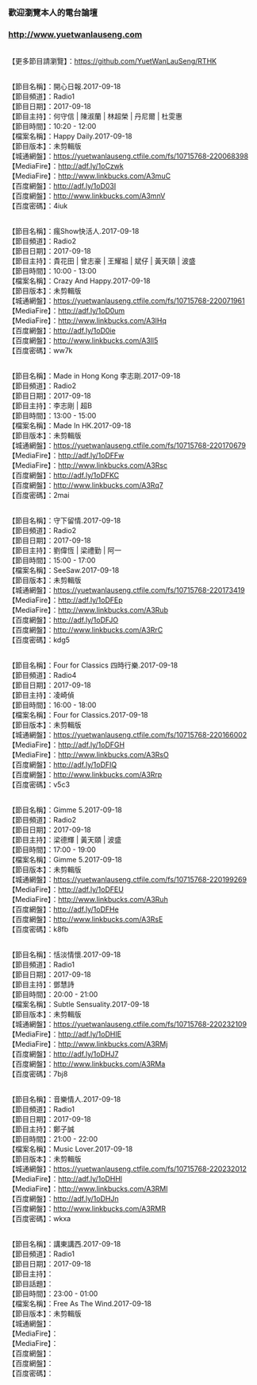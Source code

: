 ### 歡迎瀏覽本人的電台論壇
### http://www.yuetwanlauseng.com

<br>【更多節目請瀏覽】：https://github.com/YuetWanLauSeng/RTHK

<br>【節目名稱】：開心日報.2017-09-18
<br>【節目頻道】：Radio1
<br>【節目日期】：2017-09-18
<br>【節目主持】：何守信 | 陳淑蘭 | 林超榮 | 丹尼爾 | 杜雯惠
<br>【節目時間】：10:20 - 12:00
<br>【檔案名稱】：Happy Daily.2017-09-18
<br>【節目版本】：未剪輯版
<br>【城通網盤】：https://yuetwanlauseng.ctfile.com/fs/10715768-220068398
<br>【MediaFire】：http://adf.ly/1oCzwk
<br>【MediaFire】：http://www.linkbucks.com/A3muC
<br>【百度網盤】：http://adf.ly/1oD03I
<br>【百度網盤】：http://www.linkbucks.com/A3mnV
<br>【百度密碼】：4iuk

<br>【節目名稱】：瘋Show快活人.2017-09-18
<br>【節目頻道】：Radio2
<br>【節目日期】：2017-09-18
<br>【節目主持】：貴花田 | 曾志豪 | 王耀祖 | 斌仔 | 黃天頤 | 波盛
<br>【節目時間】：10:00 - 13:00
<br>【檔案名稱】：Crazy And Happy.2017-09-18
<br>【節目版本】：未剪輯版
<br>【城通網盤】：https://yuetwanlauseng.ctfile.com/fs/10715768-220071961
<br>【MediaFire】：http://adf.ly/1oD0um
<br>【MediaFire】：http://www.linkbucks.com/A3lHq
<br>【百度網盤】：http://adf.ly/1oD0ie
<br>【百度網盤】：http://www.linkbucks.com/A3ll5
<br>【百度密碼】：ww7k

<br>【節目名稱】：Made in Hong Kong 李志剛.2017-09-18
<br>【節目頻道】：Radio2
<br>【節目日期】：2017-09-18
<br>【節目主持】：李志剛 | 超B
<br>【節目時間】：13:00 - 15:00
<br>【檔案名稱】：Made In HK.2017-09-18
<br>【節目版本】：未剪輯版
<br>【城通網盤】：https://yuetwanlauseng.ctfile.com/fs/10715768-220170679
<br>【MediaFire】：http://adf.ly/1oDFFw
<br>【MediaFire】：http://www.linkbucks.com/A3Rsc
<br>【百度網盤】：http://adf.ly/1oDFKC
<br>【百度網盤】：http://www.linkbucks.com/A3Rq7
<br>【百度密碼】：2mai

<br>【節目名稱】：守下留情.2017-09-18
<br>【節目頻道】：Radio2
<br>【節目日期】：2017-09-18
<br>【節目主持】：劉偉恆 | 梁禮勤 | 阿一
<br>【節目時間】：15:00 - 17:00
<br>【檔案名稱】：SeeSaw.2017-09-18
<br>【節目版本】：未剪輯版
<br>【城通網盤】：https://yuetwanlauseng.ctfile.com/fs/10715768-220173419
<br>【MediaFire】：http://adf.ly/1oDFEp
<br>【MediaFire】：http://www.linkbucks.com/A3Rub
<br>【百度網盤】：http://adf.ly/1oDFJO
<br>【百度網盤】：http://www.linkbucks.com/A3RrC
<br>【百度密碼】：kdg5

<br>【節目名稱】：Four for Classics 四時行樂.2017-09-18
<br>【節目頻道】：Radio4
<br>【節目日期】：2017-09-18
<br>【節目主持】：凌崎偵
<br>【節目時間】：16:00 - 18:00
<br>【檔案名稱】：Four for Classics.2017-09-18
<br>【節目版本】：未剪輯版
<br>【城通網盤】：https://yuetwanlauseng.ctfile.com/fs/10715768-220166002
<br>【MediaFire】：http://adf.ly/1oDFGH
<br>【MediaFire】：http://www.linkbucks.com/A3RsO
<br>【百度網盤】：http://adf.ly/1oDFIQ
<br>【百度網盤】：http://www.linkbucks.com/A3Rrp
<br>【百度密碼】：v5c3

<br>【節目名稱】：Gimme 5.2017-09-18
<br>【節目頻道】：Radio2
<br>【節目日期】：2017-09-18
<br>【節目主持】：梁德輝 | 黃天頤 | 波盛
<br>【節目時間】：17:00 - 19:00
<br>【檔案名稱】：Gimme 5.2017-09-18
<br>【節目版本】：未剪輯版
<br>【城通網盤】：https://yuetwanlauseng.ctfile.com/fs/10715768-220199269
<br>【MediaFire】：http://adf.ly/1oDFEU
<br>【MediaFire】：http://www.linkbucks.com/A3Ruh
<br>【百度網盤】：http://adf.ly/1oDFHe
<br>【百度網盤】：http://www.linkbucks.com/A3RsE
<br>【百度密碼】：k8fb

<br>【節目名稱】：恬淡情懷.2017-09-18
<br>【節目頻道】：Radio1
<br>【節目日期】：2017-09-18
<br>【節目主持】：鄧慧詩
<br>【節目時間】：20:00 - 21:00
<br>【檔案名稱】：Subtle Sensuality.2017-09-18
<br>【節目版本】：未剪輯版
<br>【城通網盤】：https://yuetwanlauseng.ctfile.com/fs/10715768-220232109
<br>【MediaFire】：http://adf.ly/1oDHIE
<br>【MediaFire】：http://www.linkbucks.com/A3RMj
<br>【百度網盤】：http://adf.ly/1oDHJ7
<br>【百度網盤】：http://www.linkbucks.com/A3RMa
<br>【百度密碼】：7bj8

<br>【節目名稱】：音樂情人.2017-09-18
<br>【節目頻道】：Radio1
<br>【節目日期】：2017-09-18
<br>【節目主持】：鄭子誠
<br>【節目時間】：21:00 - 22:00
<br>【檔案名稱】：Music Lover.2017-09-18
<br>【節目版本】：未剪輯版
<br>【城通網盤】：https://yuetwanlauseng.ctfile.com/fs/10715768-220232012
<br>【MediaFire】：http://adf.ly/1oDHHl
<br>【MediaFire】：http://www.linkbucks.com/A3RMl
<br>【百度網盤】：http://adf.ly/1oDHJn
<br>【百度網盤】：http://www.linkbucks.com/A3RMR
<br>【百度密碼】：wkxa

<br>【節目名稱】：講東講西.2017-09-18
<br>【節目頻道】：Radio1
<br>【節目日期】：2017-09-18
<br>【節目主持】：
<br>【節目話題】：
<br>【節目時間】：23:00 - 01:00
<br>【檔案名稱】：Free As The Wind.2017-09-18
<br>【節目版本】：未剪輯版
<br>【城通網盤】：
<br>【MediaFire】：
<br>【MediaFire】：
<br>【百度網盤】：
<br>【百度網盤】：
<br>【百度密碼】：
